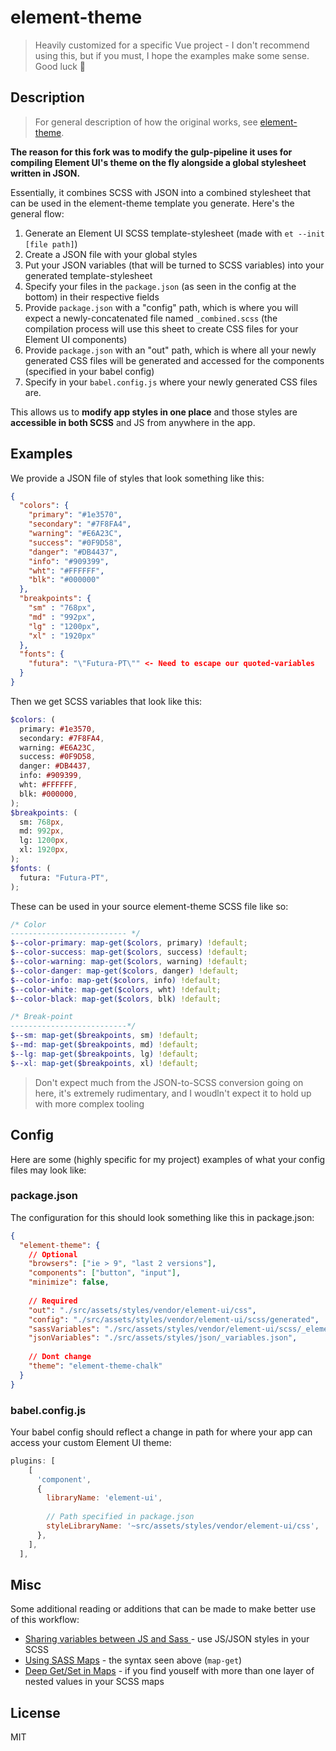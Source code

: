 # element-theme

> Heavily customized for a specific Vue project - I don't recommend using this, but if you must, I hope the examples make some sense. Good luck 🙏

## Description
>For general description of how the original works, see [element-theme](https://github.com/ElementUI/element-theme).

**The reason for this fork was to modify the gulp-pipeline it uses for compiling Element UI's theme on the fly alongside a global
stylesheet written in JSON.**

Essentially, it combines SCSS  with JSON into a combined stylesheet that can be used in the element-theme template you generate. Here's the general flow:
 1. Generate an Element UI SCSS template-stylesheet (made with `et --init [file path]`)
 2. Create a JSON file with your global styles
 3. Put your JSON variables (that will be turned to SCSS variables) into your generated template-stylesheet
 4. Specify your files in the `package.json` (as seen in the config at the bottom) in their respective fields
 5. Provide `package.json` with a "config" path, which is where you will expect a newly-concatenated file named `_combined.scss` (the compilation process will use this sheet to create CSS files for your Element UI components)
 6. Provide `package.json` with an "out" path, which is where all your newly generated CSS files will be generated and accessed for the components (specified in your babel config)
 7. Specify in your `babel.config.js` where your newly generated CSS files are.

This allows us to **modify app styles in one place** and those styles are **accessible in both SCSS** and JS from anywhere in the app.

## Examples
We provide a JSON file of styles that look something like this:
```json
{
  "colors": {
    "primary": "#1e3570",
    "secondary": "#7F8FA4",
    "warning": "#E6A23C",
    "success": "#0F9D58",
    "danger": "#DB4437",
    "info": "#909399",
    "wht": "#FFFFFF",
    "blk": "#000000"
  },
  "breakpoints": {
    "sm" : "768px",
    "md" : "992px",
    "lg" : "1200px",
    "xl" : "1920px"
  },
  "fonts": {
    "futura": "\"Futura-PT\"" <- Need to escape our quoted-variables
  }
}

```

Then we get SCSS variables that look like this:
```scss
$colors: (
  primary: #1e3570,
  secondary: #7F8FA4,
  warning: #E6A23C,
  success: #0F9D58,
  danger: #DB4437,
  info: #909399,
  wht: #FFFFFF,
  blk: #000000,
);
$breakpoints: (
  sm: 768px,
  md: 992px,
  lg: 1200px,
  xl: 1920px,
);
$fonts: (
  futura: "Futura-PT",
);
```

These can be used in your source element-theme SCSS file like so:
```scss
/* Color
-------------------------- */
$--color-primary: map-get($colors, primary) !default;
$--color-success: map-get($colors, success) !default;
$--color-warning: map-get($colors, warning) !default;
$--color-danger: map-get($colors, danger) !default;
$--color-info: map-get($colors, info) !default;
$--color-white: map-get($colors, wht) !default;
$--color-black: map-get($colors, blk) !default;

/* Break-point
--------------------------*/
$--sm: map-get($breakpoints, sm) !default;
$--md: map-get($breakpoints, md) !default;
$--lg: map-get($breakpoints, lg) !default;
$--xl: map-get($breakpoints, xl) !default;
```

> Don't expect much from the JSON-to-SCSS conversion going on here, it's extremely rudimentary, and I woudln't expect it to hold up with more complex tooling

## Config
Here are some (highly specific for my project) examples of what your config files may look like:

### package.json

The configuration for this should look something like this in package.json:
```json
{
  "element-theme": {
    // Optional
    "browsers": ["ie > 9", "last 2 versions"],
    "components": ["button", "input"],
    "minimize": false,
    
    // Required
    "out": "./src/assets/styles/vendor/element-ui/css",
    "config": "./src/assets/styles/vendor/element-ui/scss/generated",
    "sassVariables": "./src/assets/styles/vendor/element-ui/scss/_element-ui.scss",
    "jsonVariables": "./src/assets/styles/json/_variables.json",
    
    // Dont change
    "theme": "element-theme-chalk"
  }
}
```

### babel.config.js

Your babel config should reflect a change in path for where your app can access your custom Element UI theme:
```javascript
plugins: [
    [
      'component',
      {
        libraryName: 'element-ui',
        
        // Path specified in package.json
        styleLibraryName: '~src/assets/styles/vendor/element-ui/css',
      },
    ],
  ],
```

## Misc
Some additional reading or additions that can be made to make better use of this workflow:
- [Sharing variables between JS and Sass ](https://itnext.io/sharing-variables-between-js-and-sass-using-webpack-sass-loader-713f51fa7fa0) - use JS/JSON styles in your SCSS
- [Using SASS Maps](https://www.sitepoint.com/using-sass-maps/) - the syntax seen above (`map-get`)
- [Deep Get/Set in Maps](https://css-tricks.com/snippets/sass/deep-getset-maps/) - if you find youself with more than one layer of nested values in your SCSS maps

## License
MIT
